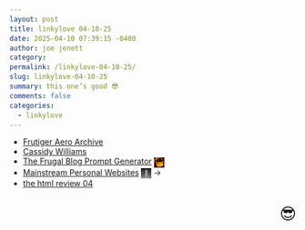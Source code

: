 ```yaml
---
layout: post
title: 𝚕𝚒𝚗𝚔𝚢𝚕𝚘𝚟𝚎 𝟶𝟺-𝟷𝟶-𝟸𝟻
date: 2025-04-10 07:39:15 -0400
author: joe jenett
category: 
permalink: /linkylove-04-10-25/
slug: linkylove-04-10-25
summary: this one’s good 😎
comments: false
categories:
  - linkylove
---
```

<ul class="linkylove">
	<li><a title="Daniele" href="https://frutigeraeroarchive.org/">Frutiger Aero Archive</a></li>
	<li><a title="Cassidy" href="https://cassidoo.co/">Cassidy Williams</a></li>
	<li><a title="Bekah" href="https://www.thefrugalgamer.net/programming/blogPrompts/">The Frugal Blog Prompt Generator</a>  <a href="https://indieseek.xyz/" title="thx Indieseek.xyz"><img src="/images/brad.png" width="18" height="18" alt="Indieseek.xyz" style="vertical-align:middle;"></a></li>
	<li><a title="Kristoffer" href="https://www.naiveweekly.com/p/mainstream-personal-websites">Mainstream Personal Websites</a>  <a href="https://pinboard.in/u:mikael" title="thx mikael!"><img src="/images/mikael.png" width="18" height="18" alt="thx mikael!" style="vertical-align:middle;"></a> <span title="led to link shown below">&#8594;</span></li>
	<li><a title="Shelby & Maxwell" href="https://thehtml.review/04/">the html review 04</a></li>
</ul>
<p style="font-size:2em;text-align:right;filter: grayscale(100%);">😎</p>

<a href="https://brid.gy/publish/mastodon"></a>